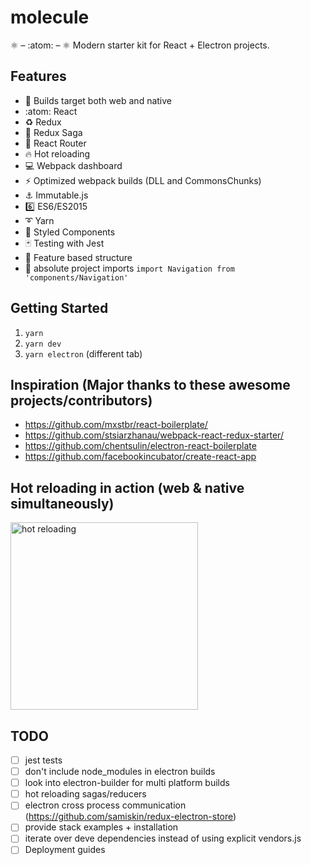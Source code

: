 # molecule

:atom_symbol: – :atom: – :atom_symbol: Modern starter kit for React + Electron projects.

## Features

- :couple: Builds target both web and native
- :atom: React
- :recycle: Redux
- :blue_book: Redux Saga
- :link: React Router
- :fire: Hot reloading
- :computer: Webpack dashboard
- :zap: Optimized webpack builds (DLL and CommonsChunks)
- :anchor: Immutable.js
- :six: ES6/ES2015
- :curly_loop: Yarn
- :lipstick: Styled Components
- :black_joker: Testing with Jest
- :file_folder: Feature based structure
- :wrench: absolute project imports `import Navigation from 'components/Navigation'`

## Getting Started
1. `yarn`
2. `yarn dev`
3. `yarn electron` (different tab)

## Inspiration (Major thanks to these awesome projects/contributors)

- https://github.com/mxstbr/react-boilerplate/
- https://github.com/stsiarzhanau/webpack-react-redux-starter/
- https://github.com/chentsulin/electron-react-boilerplate
- https://github.com/facebookincubator/create-react-app

## Hot reloading in action (web & native simultaneously)
<a href="https://github.com/timberio/molecule">
  <img alt="hot reloading" src="http://g.recordit.co/iHAbdaTheO.gif" height="300px" />
</a>

## TODO

- [ ] jest tests
- [ ] don't include node_modules in electron builds
- [ ] look into electron-builder for multi platform builds
- [ ] hot reloading sagas/reducers
- [ ] electron cross process communication (https://github.com/samiskin/redux-electron-store)
- [ ] provide stack examples + installation
- [ ] iterate over deve dependencies instead of using explicit vendors.js
- [ ] Deployment guides